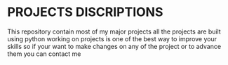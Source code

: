 # PROJECTS DISCRIPTIONS

This repository contain most of my major projects 
all the projects are built using python 
working on projects is one of the best way to improve your skills 
so if your want to make changes on any of the project or to advance them you can contact me 
